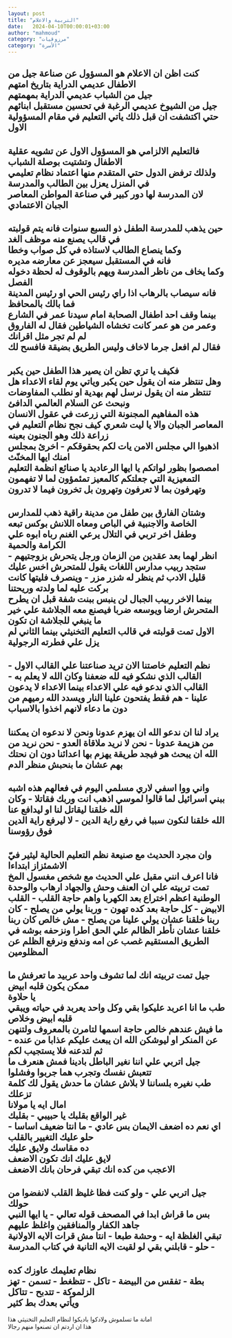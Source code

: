```yaml
---
layout: post
title: "التربية والاعلام"
date:   2024-04-10T00:00:01+03:00
author: "mahmoud"
category: "مرزوقيات"
category: "الأسرة"
---
```



كنت اظن ان الاعلام هو المسؤول عن صناعة جيل من الاطفال
عديمي الدراية بتاريخ امتهم  
جيل من الشباب عديمي الدراية بمهمتهم  
جيل من الشيوخ عديمي الرغبة في تحسين مستقبل
ابنائهم  
حتي اكتشفت ان قبل ذلك ياتي التعليم في مقام المسؤولية
الاول  
-  
فالتعليم الالزامي هو المسؤول الاول عن تشويه عقلية
الاطفال وتشتيت بوصلة الشباب  
ولذلك ترفض الدول حتي المتقدم منها اعتماد نظام تعليمي في
المنزل يعزل بين الطالب والمدرسة  
لان المدرسة لها دور كبير في صناعة المواطن المعاصر الجبان
الاعتمادي  
-  
حين يذهب للمدرسة الطفل ذو السبع سنوات فانه يتم قولبته في
قالب يصنع منه موظف الغد  
وكما ينصاع الطالب لاستاذه في كل صواب وخطا  
فانه في المستقبل سيعجز عن معارضه مديره  
وكما يخاف من ناظر المدرسة ويهم بالوقوف له لحظة دخوله
الفصل  
فانه سيصاب بالرهاب اذا راي رئيس الحي او رئيس المدينة فما
بالك بالمحافظ  
بينما وقف احد اطفال الصحابة امام سيدنا عمر في الشارع
وعمر من هو عمر كانت تخشاه الشياطين فقال له الفاروق لم لم تجر مثل
اقرانك  
فقال لم افعل جرما لاخاف وليس الطريق بضيقة فافسح
لك  
-  
فكيف يا تري تظن ان يصير هذا الطفل حين يكبر  
وهل تنتظر منه ان يقول حين يكبر وياتي يوم لقاء الاعداء هل
تنتظر منه ان يقول نرسل لهم بهدية او نطلب المفاوضات ونبحث عن السلام
العالمي الدافئ  
هذه المفاهيم المجنونة التي زرعت في عقول الانسان المعاصر
الجبان والا يا ليت شعري كيف نجح نظام التعليم في زراعة ذلك وهو الجنون
بعينه  
اذهبوا الي مجلس الامن يات لكم بحقوقكم - اخرئ بمجلس امنك
ايها المخنّث  
امصصوا بظور لواتكم يا ايها الرعاديد يا صنائع انظمة
التعليم التمعيزية التي جعلتكم كالمعيز تمئمؤون لما لا تفهمون وتهرفون بما
لا تعرفون وتهرون بل تخرون فيما لا تدرون  
-  
وشتان الفارق بين طفل من مدينة راقية ذهب للمدارس الخاصة
والاجنبية في الباص ومعاه اللانش بوكس تبعه  
وطفل اخر تربي في التلال يرعي الغنم رباه ابوه علي الكرامة
والحمية  
انظر لهما بعد عقدين من الزمان ورجل يتحرش بزوجتيهم - ستجد
ربيب مدارس اللغات يقول للمتحرش اخس عليك قليل الادب ثم ينظر له شزر مزر -
وينصرف فليتها كانت بركت عليه لما ولدته وريحتنا  
بينما الاخر ربيب الجبال لن ينبس ببنت شفة قبل ان يطرح
المتحرش ارضا ويوسعه ضربا فيصنع معه الجلاشة علي خير ما ينبغي للجلاشة ان
تكون  
الاول تمت قولبته في قالب التعليم التخنيثي بينما الثاني
لم يزل علي فطرته الرجولية  
-  
نظم التعليم خاصتنا الان تريد صناعتنا علي القالب الاول -
القالب الذي نشكو فيه لله ضعفنا وكان الله لا يعلم به - القالب الذي ندعو
فيه علي الاعداء بينما الاعداء لا يدعون علينا - هم فقط يفتحون علينا النار
ويسدد الله رميهم من دون ما دعاء لانهم اخذوا بالاسباب  
-  
يراد لنا ان ندعو الله ان يهزم عدونا ونحن لا ندعوه ان
يمكننا من هزيمة عدونا - نحن لا نريد ملاقاة العدو - نحن نريد من الله ان
يبحث هو فيجد طريقة يهزم بها اعدائنا دون ان نحتك بهم عشان ما بنحبش منظر
الدم  
-  
واني ووا اسفي لاري مسلمي اليوم في فعالهم هذه اشبه ببني
اسرائيل لما قالوا لموسي اذهب انت وربك فقاتلا - وكان الله خلقنا ليقاتل
لنا او ليدافع عنا  
الله خلقنا لنكون سببا في رفع راية الدين - لا ليرفع راية
الدين فوق رؤوسنا  
-  
وان مجرد الحديث مع صنيعة نظم التعليم الحالية ليثير فيّ
الاشمئزاز ابتداءا  
فانا اعرف انني مقبل علي الحديث مع شخص مغسول المخ تمت
تربيته علي ان العنف وحش والجهاد ارهاب والوحدة الوطنية اعظم اختراع بعد
الكهربا واهم حاجة القلب - القلب الابيض - كل حاجة بعد كده تهون - وربنا
يولي من يصلح - كان ربنا خلقنا عشان يولي علينا من
يصلح - مش خالص كان ربنا خلقنا عشان نأطر الظالم علي الحق اطرا ونزحفه بوشه
في الطريق المستقيم غصب عن امه وندفع ونرفع الظلم عن المظلومين  
-  
جيل تمت تربيته انك لما تشوف واحد عربيد ما تعرفش ما ممكن
يكون قلبه ابيض  
يا حلاوة  
طب ما انا اعربد عليكوا بقي وكل واحد يعربد في حياته ويبقي
قلبه ابيض وخلاص  
ما فيش عندهم خالص حاجة اسمها لتامرن بالمعروف ولتنهن عن
المنكر او ليوشكن الله ان يبعث عليكم عذابا من عنده - ثم لتدعنه فلا يستجيب
لكم  
جيل اتربي علي اننا نغير الباطل بادينا فمش هنعرف ما تتعبش
نفسك وتجرب هما جربوا وفشلوا  
طب نغيره بلساننا لا بلاش عشان ما حدش يقول لك كلمة
تزعلك  
امال ايه يا مولانا  
غير الواقع بقلبك يا حبيبي - بقلبك  
اي نعم ده اضعف الايمان بس عادي - ما انتا ضعيف اساسا -
حلو عليك التغيير بالقلب  
ده مقاسك ولايق عليك  
لايق عليك انك تكون الاضعف  
الاعجب من كده انك تبقي فرحان بانك الاضعف  
-  
جيل اتربي علي - ولو كنت فظا غليظ القلب لانفضوا من
حولك  
بس ما قراش ابدا في المصحف قوله تعالي - يا ايها النبي
جاهد الكفار والمنافقين واغلظ عليهم  
تبقي الغلظة ايه - وحشة طبعا - انتا مش قرات الايه
الاولانية - حلو - قابلني بقي لو لقيت الايه التانية في كتاب
المدرسة  
-  
نظام تعليمك عاوزك كده  
بطة - تفقس من البيضة - تاكل - تتظغط - تسمن - تهز
الزلموكة - تتدبح - تتاكل  
ويأتي بعدك بط كثير  
-  
امانة ما تسلموش ولادكوا باديكوا لنظام التعليم التخنيثي
هذا  
هذا ان اردتم ان تصنعوا منهم رجالا
